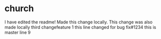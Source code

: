 church
======

I have edited the readme!
Made this change locally.
This change was also made locally
third changefeature 1
this line changed for bug fix#1234
this is master line 9